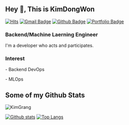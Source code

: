 ## Hey 👋, This is KimDongWon

[![Hits](https://hits.seeyoufarm.com/api/count/incr/badge.svg?url=https%3A%2F%2Fgithub.com%2Fkimgrang1202%2Fhit-counter&count_bg=%2379C83D&title_bg=%23555555&icon=&icon_color=%23E7E7E7&title=hits&edge_flat=false)](https://hits.seeyoufarm.com)
[![Gmail Badge](https://img.shields.io/badge/-kimgrang1202@gmail.com-c14438?style=flat&logo=Gmail&logoColor=white&link=mailto:kimgrang1202@gmail.com)](mailto:kimgrang1202@gmail.com) [![Github Badge](https://img.shields.io/badge/-KimGrang-grey?style=flat&logo=github&logoColor=white&link=https://github.com/KimGrang/)](https://www.github.com/KimGrang/) [![Portfolio Badge](https://img.shields.io/badge/portfolio-web-blue?style=flat&link=https://github.com/KimGrang//)](https://github.com/KimGrang//) 
### Backend/Machine Laerning Engineer
<p align='left'>I'm a developer who acts and participates.</p>

### Interest 
<p align='left'> - Backend DevOps</p>
<p align='left'> - MLOps</p>

## Some of my Github Stats
<p align=left> <img src=https://komarev.com/ghpvc/?username=KimGrang alt=KimGrang /> </p>

[![Github stats](https://github-readme-stats.vercel.app/api?username=KimGrang&show_icons=true&include_all_commits=true)](https://github.com/KimGrang/github-readme-stats)
[![Top Langs](https://github-readme-stats.vercel.app/api/top-langs/?username=KimGrang&layout=compact)](https://github.com/KimGrang/github-readme-stats)

